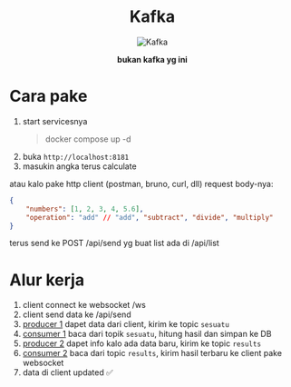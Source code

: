 <h1 align="center">Kafka</h1>

<p align="center">
  <img src="https://media1.tenor.com/m/_RiBHVVH-wIAAAAd/kafka-kafka-pat.gif" alt="Kafka"/>
</p>
<p align="center">
<b> bukan kafka yg ini</b>
</p>

# Cara pake

1. start servicesnya
    > docker compose up -d
2. buka `http://localhost:8181`
3. masukin angka terus calculate


atau kalo pake http client (postman, bruno, curl, dll) request body-nya:

```json
{
    "numbers": [1, 2, 3, 4, 5.6],
    "operation": "add" // "add", "subtract", "divide", "multiply"
}
```
terus send ke POST /api/send
yg buat list ada di /api/list

# Alur kerja

1. client connect ke websocket /ws
2. client send data ke /api/send
3. [producer 1](/src/main/java/training/kafka/final_task/kafka/producer/SesuatuProducer.java#L21) dapet data dari client, kirim ke topic `sesuatu`
4. [consumer 1](/src/main/java/training/kafka/final_task/kafka/consumer/SesuatuConsumer.java#L30) baca dari topik `sesuatu`, hitung hasil dan simpan ke DB
5. [producer 2](/src/main/java/training/kafka/final_task/kafka/consumer/SesuatuConsumer.java#L43) dapet info kalo ada data baru, kirim ke topic `results`
6. [consumer 2](/src/main/java/training/kafka/final_task/kafka/consumer/SesuatuConsumer.java#L51) baca dari topic `results`, kirim hasil terbaru ke client pake websocket
7. data di client updated ✅